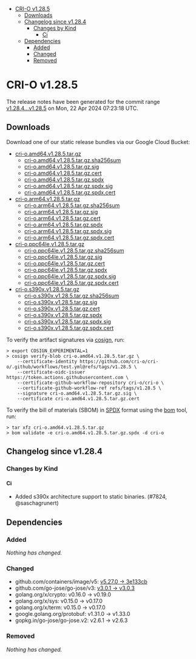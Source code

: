 - [CRI-O v1.28.5](#cri-o-v1285)
  - [Downloads](#downloads)
  - [Changelog since v1.28.4](#changelog-since-v1284)
    - [Changes by Kind](#changes-by-kind)
      - [Ci](#ci)
  - [Dependencies](#dependencies)
    - [Added](#added)
    - [Changed](#changed)
    - [Removed](#removed)

# CRI-O v1.28.5

The release notes have been generated for the commit range
[v1.28.4...v1.28.5](https://github.com/cri-o/cri-o/compare/v1.28.4...v1.28.5) on Mon, 22 Apr 2024 07:23:18 UTC.

## Downloads

Download one of our static release bundles via our Google Cloud Bucket:

- [cri-o.amd64.v1.28.5.tar.gz](https://storage.googleapis.com/cri-o/artifacts/cri-o.amd64.v1.28.5.tar.gz)
  - [cri-o.amd64.v1.28.5.tar.gz.sha256sum](https://storage.googleapis.com/cri-o/artifacts/cri-o.amd64.v1.28.5.tar.gz.sha256sum)
  - [cri-o.amd64.v1.28.5.tar.gz.sig](https://storage.googleapis.com/cri-o/artifacts/cri-o.amd64.v1.28.5.tar.gz.sig)
  - [cri-o.amd64.v1.28.5.tar.gz.cert](https://storage.googleapis.com/cri-o/artifacts/cri-o.amd64.v1.28.5.tar.gz.cert)
  - [cri-o.amd64.v1.28.5.tar.gz.spdx](https://storage.googleapis.com/cri-o/artifacts/cri-o.amd64.v1.28.5.tar.gz.spdx)
  - [cri-o.amd64.v1.28.5.tar.gz.spdx.sig](https://storage.googleapis.com/cri-o/artifacts/cri-o.amd64.v1.28.5.tar.gz.spdx.sig)
  - [cri-o.amd64.v1.28.5.tar.gz.spdx.cert](https://storage.googleapis.com/cri-o/artifacts/cri-o.amd64.v1.28.5.tar.gz.spdx.cert)
- [cri-o.arm64.v1.28.5.tar.gz](https://storage.googleapis.com/cri-o/artifacts/cri-o.arm64.v1.28.5.tar.gz)
  - [cri-o.arm64.v1.28.5.tar.gz.sha256sum](https://storage.googleapis.com/cri-o/artifacts/cri-o.arm64.v1.28.5.tar.gz.sha256sum)
  - [cri-o.arm64.v1.28.5.tar.gz.sig](https://storage.googleapis.com/cri-o/artifacts/cri-o.arm64.v1.28.5.tar.gz.sig)
  - [cri-o.arm64.v1.28.5.tar.gz.cert](https://storage.googleapis.com/cri-o/artifacts/cri-o.arm64.v1.28.5.tar.gz.cert)
  - [cri-o.arm64.v1.28.5.tar.gz.spdx](https://storage.googleapis.com/cri-o/artifacts/cri-o.arm64.v1.28.5.tar.gz.spdx)
  - [cri-o.arm64.v1.28.5.tar.gz.spdx.sig](https://storage.googleapis.com/cri-o/artifacts/cri-o.arm64.v1.28.5.tar.gz.spdx.sig)
  - [cri-o.arm64.v1.28.5.tar.gz.spdx.cert](https://storage.googleapis.com/cri-o/artifacts/cri-o.arm64.v1.28.5.tar.gz.spdx.cert)
- [cri-o.ppc64le.v1.28.5.tar.gz](https://storage.googleapis.com/cri-o/artifacts/cri-o.ppc64le.v1.28.5.tar.gz)
  - [cri-o.ppc64le.v1.28.5.tar.gz.sha256sum](https://storage.googleapis.com/cri-o/artifacts/cri-o.ppc64le.v1.28.5.tar.gz.sha256sum)
  - [cri-o.ppc64le.v1.28.5.tar.gz.sig](https://storage.googleapis.com/cri-o/artifacts/cri-o.ppc64le.v1.28.5.tar.gz.sig)
  - [cri-o.ppc64le.v1.28.5.tar.gz.cert](https://storage.googleapis.com/cri-o/artifacts/cri-o.ppc64le.v1.28.5.tar.gz.cert)
  - [cri-o.ppc64le.v1.28.5.tar.gz.spdx](https://storage.googleapis.com/cri-o/artifacts/cri-o.ppc64le.v1.28.5.tar.gz.spdx)
  - [cri-o.ppc64le.v1.28.5.tar.gz.spdx.sig](https://storage.googleapis.com/cri-o/artifacts/cri-o.ppc64le.v1.28.5.tar.gz.spdx.sig)
  - [cri-o.ppc64le.v1.28.5.tar.gz.spdx.cert](https://storage.googleapis.com/cri-o/artifacts/cri-o.ppc64le.v1.28.5.tar.gz.spdx.cert)
- [cri-o.s390x.v1.28.5.tar.gz](https://storage.googleapis.com/cri-o/artifacts/cri-o.s390x.v1.28.5.tar.gz)
  - [cri-o.s390x.v1.28.5.tar.gz.sha256sum](https://storage.googleapis.com/cri-o/artifacts/cri-o.s390x.v1.28.5.tar.gz.sha256sum)
  - [cri-o.s390x.v1.28.5.tar.gz.sig](https://storage.googleapis.com/cri-o/artifacts/cri-o.s390x.v1.28.5.tar.gz.sig)
  - [cri-o.s390x.v1.28.5.tar.gz.cert](https://storage.googleapis.com/cri-o/artifacts/cri-o.s390x.v1.28.5.tar.gz.cert)
  - [cri-o.s390x.v1.28.5.tar.gz.spdx](https://storage.googleapis.com/cri-o/artifacts/cri-o.s390x.v1.28.5.tar.gz.spdx)
  - [cri-o.s390x.v1.28.5.tar.gz.spdx.sig](https://storage.googleapis.com/cri-o/artifacts/cri-o.s390x.v1.28.5.tar.gz.spdx.sig)
  - [cri-o.s390x.v1.28.5.tar.gz.spdx.cert](https://storage.googleapis.com/cri-o/artifacts/cri-o.s390x.v1.28.5.tar.gz.spdx.cert)

To verify the artifact signatures via [cosign](https://github.com/sigstore/cosign), run:

```console
> export COSIGN_EXPERIMENTAL=1
> cosign verify-blob cri-o.amd64.v1.28.5.tar.gz \
    --certificate-identity https://github.com/cri-o/cri-o/.github/workflows/test.yml@refs/tags/v1.28.5 \
    --certificate-oidc-issuer https://token.actions.githubusercontent.com \
    --certificate-github-workflow-repository cri-o/cri-o \
    --certificate-github-workflow-ref refs/tags/v1.28.5 \
    --signature cri-o.amd64.v1.28.5.tar.gz.sig \
    --certificate cri-o.amd64.v1.28.5.tar.gz.cert
```

To verify the bill of materials (SBOM) in [SPDX](https://spdx.org) format using the [bom](https://sigs.k8s.io/bom) tool, run:

```console
> tar xfz cri-o.amd64.v1.28.5.tar.gz
> bom validate -e cri-o.amd64.v1.28.5.tar.gz.spdx -d cri-o
```

## Changelog since v1.28.4

### Changes by Kind

#### Ci
 - Added s390x architecture support to static binaries. (#7824, @saschagrunert)

## Dependencies

### Added
_Nothing has changed._

### Changed
- github.com/containers/image/v5: [v5.27.0 → 3e133cb](https://github.com/containers/image/v5/compare/v5.27.0...3e133cb)
- github.com/go-jose/go-jose/v3: [v3.0.1 → v3.0.3](https://github.com/go-jose/go-jose/v3/compare/v3.0.1...v3.0.3)
- golang.org/x/crypto: v0.16.0 → v0.19.0
- golang.org/x/sys: v0.15.0 → v0.17.0
- golang.org/x/term: v0.15.0 → v0.17.0
- google.golang.org/protobuf: v1.31.0 → v1.33.0
- gopkg.in/go-jose/go-jose.v2: v2.6.1 → v2.6.3

### Removed
_Nothing has changed._
